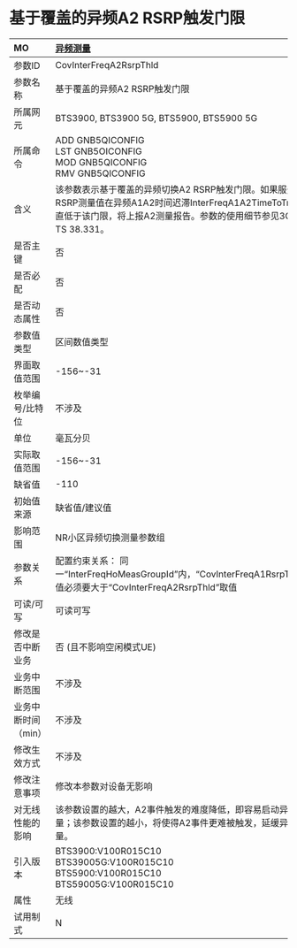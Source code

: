 # 基于覆盖的异频A2 RSRP触发门限<table><thread><tr><th align = "left">MO</th><th align = "left"><a href = "index.html#基于覆盖的异频A2 RSRP触发门限-9">异频测量</a></td></tr></thread><tbody><tr><td>参数ID</td><td>CovInterFreqA2RsrpThld</td></tr><tr><td>参数名称</td><td> 
基于覆盖的异频A2 RSRP触发门限</td></tr><tr><td>所属网元</td><td>BTS3900, BTS3900 5G, BTS5900, BTS5900 5G</td></tr><tr><td>所属命令</td><td>ADD GNB5QICONFIG<br>LST GNB5OICONFIG<br>MOD GNB5QICONFIG<br>RMV GNB5QICONFIG</td></tr><tr><td>含义</td><td>该参数表示基于覆盖的异频切换A2 RSRP触发门限。如果服务小区RSRP测量值在异频A1A2时间迟滞InterFreqA1A2TimeToTrig内一直低于该门限，将上报A2测量报告。参数的使用细节参见3GPP TS 38.331。</td></tr><tr><td>是否主键</td><td>否</td></tr><tr><td>是否必配</td><td>否</td></tr><tr><td>是否动态属性</td><td>否</td></tr><tr><td>参数值类型</td><td>区间数值类型</td></tr><tr><td>界面取值范围</td><td>-156~-31</td></tr><tr><td>枚举编号/比特位</td><td>不涉及</td></tr><tr><td>单位</td><td>毫瓦分贝</td></tr><tr><td>实际取值范围</td><td>-156~-31</td></tr><tr><td>缺省值</td><td>-110</td></tr><tr><td>初始值来源</td><td>缺省值/建议值</td></tr><tr><td>影响范围</td><td> 
NR小区异频切换测量参数组</td></tr><tr><td>参数关系</td><td>配置约束关系：
同一“InterFreqHoMeasGroupId”内，“CovInterFreqA1RsrpThld”取值必须要大于“CovInterFreqA2RsrpThld”取值</td></tr><tr><td>可读/可写</td><td>可读可写</td></tr><tr><td>修改是否中断业务</td><td>否 (且不影响空闲模式UE)</td></tr><tr><td>业务中断范围</td><td>不涉及</td></tr><tr><td>业务中断时间（min）</td><td>不涉及</td></tr><tr><td>修改生效方式</td><td>不涉及</td></tr><tr><td>修改注意事项</td><td>修改本参数对设备无影响</td></tr><tr><td>对无线性能的影响</td><td>该参数设置的越大，A2事件触发的难度降低，即容易启动异频测量；该参数设置的越小，将使得A2事件更难被触发，延缓异频测量。</td></tr><tr><td>引入版本</td><td>BTS3900:V100R015C10<br>BTS39005G:V100R015C10<br>BTS5900:V100R015C10<br>BTS59005G:V100R015C10</td></tr><tr><td>属性</td><td>无线</td></tr><tr><td>试用制式</td><td>N</td></tr></tbody></table>